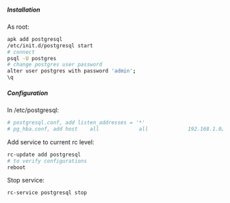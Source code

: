 ##### Installation
As root:
```bash
apk add postgresql
/etc/init.d/postgresql start
# connect
psql -U postgres
# change postgres user password
alter user postgres with password 'admin';
\q
```

##### Configuration
In /etc/postgresql:
```bash
# postgresql.conf, add listen_addresses = '*'
# pg_hba.conf, add host    all             all             192.168.1.0/24          password
```
Add service to current rc level:
```bash
rc-update add postgresql
# to verify configurations
reboot
```
Stop service:
```bash
rc-service postgresql stop
```
